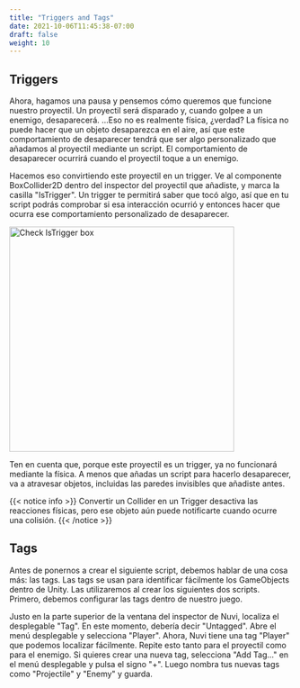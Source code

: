 ```yaml
---
title: "Triggers and Tags"
date: 2021-10-06T11:45:38-07:00
draft: false
weight: 10
---
```


## Triggers

Ahora, hagamos una pausa y pensemos cómo queremos que funcione nuestro proyectil. Un proyectil será disparado y, cuando golpee a un enemigo, desaparecerá. ...Eso no es realmente física, ¿verdad? La física no puede hacer que un objeto desaparezca en el aire, así que este comportamiento de desaparecer tendrá que ser algo personalizado que añadamos al proyectil mediante un script. El comportamiento de desaparecer ocurrirá cuando el proyectil toque a un enemigo.

Hacemos eso convirtiendo este proyectil en un trigger. Ve al componente BoxCollider2D dentro del inspector del proyectil que añadiste, y marca la casilla "IsTrigger". Un trigger te permitirá saber que tocó algo, así que en tu script podrás comprobar si esa interacción ocurrió y entonces hacer que ocurra ese comportamiento personalizado de desaparecer.

<img src="../img/9_isTrigger.png" alt="Check IsTrigger box" width="400"/>

Ten en cuenta que, porque este proyectil es un trigger, ya no funcionará mediante la física. A menos que añadas un script para hacerlo desaparecer, va a atravesar objetos, incluidas las paredes invisibles que añadiste antes.

{{< notice info >}}
Convertir un Collider en un Trigger desactiva las reacciones físicas, pero ese objeto aún puede notificarte cuando ocurre una colisión.
{{< /notice >}}

## Tags

Antes de ponernos a crear el siguiente script, debemos hablar de una cosa más: las tags. Las tags se usan para identificar fácilmente los GameObjects dentro de Unity. Las utilizaremos al crear los siguientes dos scripts. Primero, debemos configurar las tags dentro de nuestro juego.

Justo en la parte superior de la ventana del inspector de Nuvi, localiza el desplegable "Tag". En este momento, debería decir "Untagged". Abre el menú desplegable y selecciona "Player". Ahora, Nuvi tiene una tag "Player" que podemos localizar fácilmente. Repite esto tanto para el proyectil como para el enemigo. Si quieres crear una nueva tag, selecciona "Add Tag…" en el menú desplegable y pulsa el signo "+". Luego nombra tus nuevas tags como "Projectile" y "Enemy" y guarda.